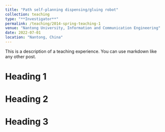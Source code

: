 ```yaml
---
title: "Path self-planning dispensing/gluing robot"
collection: teaching
type: "**Investigator**"
permalink: /teaching/2014-spring-teaching-1
venue: "Nantong University, Information and Communication Engineering"
date: 2022-07-01
location: "Nantong, China"
---
```


This is a description of a teaching experience. You can use markdown like any other post.

Heading 1
======

Heading 2
======

Heading 3
======
